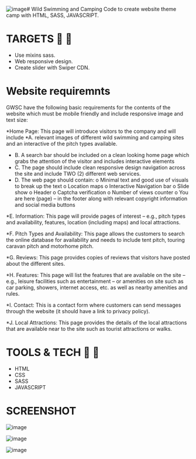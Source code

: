 ![image](https://github.com/riley071/Camping-Site-Multipage-Website-/assets/81653537/1121fc9c-b232-4485-a0f0-729e72d93f2c)#  Wild Swimming and Camping 
Code to create website theme camp with HTML, SASS, JAVASCRIPT.

# TARGETS :pushpin: :rocket:
* Use mixins sass.
* Web responsive design.
* Create slider with Swiper CDN.

# Website requiremnts 
GWSC have the following basic requirements for the contents of the website which must be mobile friendly and include responsive image and text size: 
 
*Home Page: This page will introduce visitors to the company and will include 
*A. relevant images of different wild swimming and camping sites and an interactive of the pitch types available. 
* B. A search bar should be included on a clean looking home page which grabs the attention of the visitor and includes interactive elements
* C. The page should include clean responsive design navigation across the site and include TWO (2) different web services.
* D. The web page should contain: o Minimal text and good use of visuals to break up the text o Location maps o Interactive Navigation bar o Slide show o Header o Captcha verification o Number of views counter o You are here (page) – in the footer along with relevant copyright information and social media buttons 
 
*E. Information: This page will provide pages of interest – e.g., pitch types and availability, features, location (including maps) and local attractions. 
 
*F. Pitch Types and Availability: This page allows the customers to search the online database for availability and needs to include tent pitch, touring caravan pitch and motorhome pitch. 

*G. Reviews: This page provides copies of reviews that visitors have posted about the different sites. 
 
*H. Features: This page will list the features that are available on the site – e.g., leisure facilities such as entertainment – or amenities on site such as car parking, showers, internet access, etc. as well as nearby amenities and rules. 
 
*I. Contact: This is a contact form where customers can send messages through the website (it should have a link to privacy policy). 
 
*J. Local Attractions: This page provides the details of the local attractions that are available near to the site such as tourist attractions or walks. 
 
 

# TOOLS & TECH :wrench: :hammer:

* HTML
* CSS 
* SASS 
* JAVASCRIPT

# SCREENSHOT

![image](https://github.com/riley071/Camping-Site-Multipage-Website-/assets/81653537/125d0be1-f0ce-41be-b543-5b2b6d276b27)


![image](https://github.com/riley071/Camping-Site-Multipage-Website-/assets/81653537/979da8f8-e1f6-4f01-aaa5-7798c0445f20)



![image](https://github.com/riley071/Camping-Site-Multipage-Website-/assets/81653537/57426b87-0398-4f79-898a-4b68eeda74b7)




